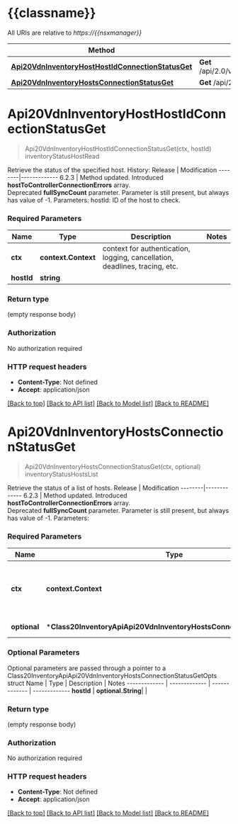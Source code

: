 # {{classname}}

All URIs are relative to *https://{{nsxmanager}}*

Method | HTTP request | Description
------------- | ------------- | -------------
[**Api20VdnInventoryHostHostIdConnectionStatusGet**](Class20InventoryApi.md#Api20VdnInventoryHostHostIdConnectionStatusGet) | **Get** /api/2.0/vdn/inventory/host/{hostId}/connection/status | inventoryStatusHostRead
[**Api20VdnInventoryHostsConnectionStatusGet**](Class20InventoryApi.md#Api20VdnInventoryHostsConnectionStatusGet) | **Get** /api/2.0/vdn/inventory/hosts/connection/status | inventoryStatusHostsList

# **Api20VdnInventoryHostHostIdConnectionStatusGet**
> Api20VdnInventoryHostHostIdConnectionStatusGet(ctx, hostId)
inventoryStatusHostRead

Retrieve the status of the specified host.  History:  Release | Modification --------|------------- 6.2.3 | Method updated. Introduced **hostToControllerConnectionErrors** array.<br>Deprecated **fullSyncCount** parameter. Parameter is still present, but always has value of -1.   Parameters:  hostId: ID of the host to check.  

### Required Parameters

Name | Type | Description  | Notes
------------- | ------------- | ------------- | -------------
 **ctx** | **context.Context** | context for authentication, logging, cancellation, deadlines, tracing, etc.
  **hostId** | **string**|  | 

### Return type

 (empty response body)

### Authorization

No authorization required

### HTTP request headers

 - **Content-Type**: Not defined
 - **Accept**: application/json

[[Back to top]](#) [[Back to API list]](../README.md#documentation-for-api-endpoints) [[Back to Model list]](../README.md#documentation-for-models) [[Back to README]](../README.md)

# **Api20VdnInventoryHostsConnectionStatusGet**
> Api20VdnInventoryHostsConnectionStatusGet(ctx, optional)
inventoryStatusHostsList

Retrieve the status of a list of hosts.  Release | Modification --------|------------- 6.2.3 | Method updated. Introduced **hostToControllerConnectionErrors** array.<br>Deprecated **fullSyncCount** parameter. Parameter is still present, but always has value of -1.   Parameters:  

### Required Parameters

Name | Type | Description  | Notes
------------- | ------------- | ------------- | -------------
 **ctx** | **context.Context** | context for authentication, logging, cancellation, deadlines, tracing, etc.
 **optional** | ***Class20InventoryApiApi20VdnInventoryHostsConnectionStatusGetOpts** | optional parameters | nil if no parameters

### Optional Parameters
Optional parameters are passed through a pointer to a Class20InventoryApiApi20VdnInventoryHostsConnectionStatusGetOpts struct
Name | Type | Description  | Notes
------------- | ------------- | ------------- | -------------
 **hostId** | **optional.String**|  | 

### Return type

 (empty response body)

### Authorization

No authorization required

### HTTP request headers

 - **Content-Type**: Not defined
 - **Accept**: application/json

[[Back to top]](#) [[Back to API list]](../README.md#documentation-for-api-endpoints) [[Back to Model list]](../README.md#documentation-for-models) [[Back to README]](../README.md)

